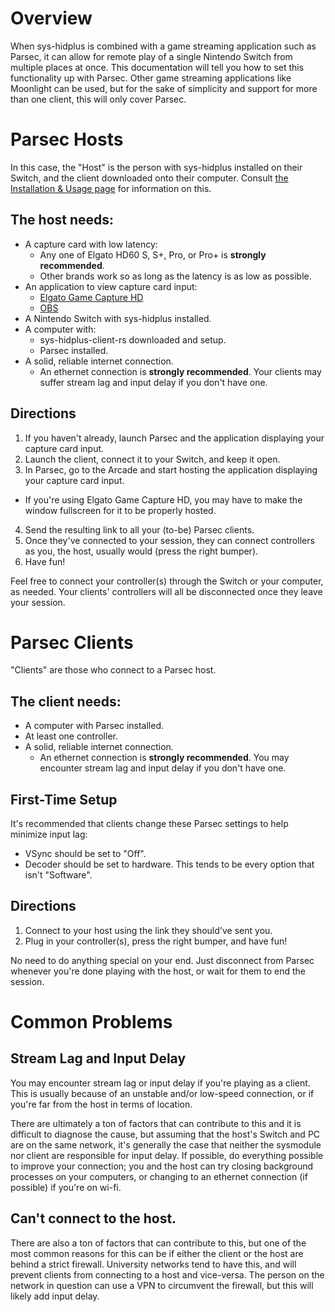 # Overview
When sys-hidplus is combined with a game streaming application such as Parsec,
it can allow for remote play of a single Nintendo Switch from multiple places at
once. This documentation will tell you how to set this functionality up with
Parsec. Other game streaming applications like Moonlight can be used, but for
the sake of simplicity and support for more than one client, this will only
cover Parsec.


# Parsec Hosts
In this case, the "Host" is the person with sys-hidplus installed on their
Switch, and the client downloaded onto their computer. Consult
[the Installation & Usage page](./usage.md) for information on this.

## The host needs:
- A capture card with low latency:
  - Any one of Elgato HD60 S, S+, Pro, or Pro+ is **strongly recommended**.
  - Other brands work so as long as the latency is as low as possible.
- An application to view capture card input:
  - [Elgato Game Capture HD](https://www.elgato.com/en/downloads)
  - [OBS](https://obsproject.com/)
- A Nintendo Switch with sys-hidplus installed.
- A computer with:
  - sys-hidplus-client-rs downloaded and setup.
  - Parsec installed.
- A solid, reliable internet connection.
  - An ethernet connection is **strongly recommended**. Your clients may suffer
    stream lag and input delay if you don't have one.

## Directions
1. If you haven't already, launch Parsec and the application displaying your
   capture card input.
2. Launch the client, connect it to your Switch, and keep it open.
3. In Parsec, go to the Arcade and start hosting the application displaying your
   capture card input.
  - If you're using Elgato Game Capture HD, you may have to make the window
    fullscreen for it to be properly hosted.
4. Send the resulting link to all your (to-be) Parsec clients.
5. Once they've connected to your session, they can connect controllers as you, 
   the host, usually would (press the right bumper).
6. Have fun!

Feel free to connect your controller(s) through the Switch or your computer, as
needed. Your clients' controllers will all be disconnected once they leave your session.


# Parsec Clients
"Clients" are those who connect to a Parsec host.

## The client needs:
- A computer with Parsec installed.
- At least one controller.
- A solid, reliable internet connection.
  - An ethernet connection is **strongly recommended**. You may encounter stream
    lag and input delay if you don't have one.

## First-Time Setup
It's recommended that clients change these Parsec settings to help minimize
input lag:
- VSync should be set to "Off".
- Decoder should be set to hardware. This tends to be every option that isn't
  "Software".

## Directions
1. Connect to your host using the link they should've sent you.
2. Plug in your controller(s), press the right bumper, and have fun!

No need to do anything special on your end. Just disconnect from Parsec whenever
you're done playing with the host, or wait for them to end the session.


# Common Problems

## Stream Lag and Input Delay
You may encounter stream lag or input delay if you're playing as a client. This
is usually because of an unstable and/or low-speed connection, or if you're far
from the host in terms of location.

There are ultimately a ton of factors that can contribute to this and it is
difficult to diagnose the cause, but assuming that the host's Switch and PC are
on the same network, it's generally the case that neither the sysmodule nor
client are responsible for input delay. If possible, do everything possible to
improve your connection; you and the host can try closing background processes
on your computers, or changing to an ethernet connection (if possible) if you're
on wi-fi.

## Can't connect to the host.
There are also a ton of factors that can contribute to this, but one of the most
common reasons for this can be if either the client or the host are behind a
strict firewall. University networks tend to have this, and will prevent clients
from connecting to a host and vice-versa. The person on the network in question
can use a VPN to circumvent the firewall, but this will likely add input delay.